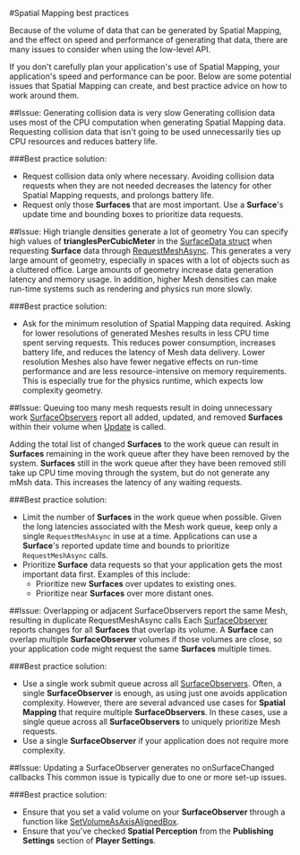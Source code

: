 #Spatial Mapping best practices

Because of the volume of data that can be generated by Spatial Mapping, and the effect on speed and performance of generating that data, there are many issues to consider when using the low-level API. 

If you don't carefully plan your application's use of Spatial Mapping, your application's speed and performance can be poor. Below are some potential issues that Spatial Mapping can create, and best practice advice on how to work around them.

##Issue: Generating collision data is very slow
Generating collision data uses most of the CPU computation when generating Spatial Mapping data. Requesting collision data that isn't going to be used unnecessarily ties up CPU resources and reduces battery life.

###Best practice solution: 
* Request collision data only where necessary. Avoiding collision data requests when they are not needed decreases the latency for other Spatial Mapping requests, and prolongs battery life.
* Request only those __Surfaces__ that are most important. Use a __Surface__'s update time and bounding boxes to prioritize data requests.

##Issue: High triangle densities generate a lot of geometry
You can specify high values of __trianglesPerCubicMeter__ in the [SurfaceData struct](ScriptRef:VR.WSA.SurfaceData.html) when requesting __Surface__ data through [RequestMeshAsync](ScriptRef:VR.WSA.SurfaceObserver.RequestMeshAsync). This generates a very large amount of geometry, especially in spaces with a lot of objects such as a cluttered office. Large amounts of geometry increase data generation latency and memory usage. In addition, higher Mesh densities can make run-time systems such as rendering and physics run more slowly.

###Best practice solution: 
* Ask for the minimum resolution of Spatial Mapping data required. Asking for lower resolutions of generated Meshes results in less CPU time spent serving requests. This reduces power consumption, increases battery life, and reduces the latency of Mesh data delivery. Lower resolution Meshes also have fewer negative effects on run-time performance and are less resource-intensive on memory requirements. This is especially true for the physics runtime, which expects low complexity geometry.

##Issue: Queuing too many mesh requests result in doing unnecessary work
[SurfaceObservers](ScriptRef:VR.WSA.SurfaceObserver.html) report all added, updated, and removed __Surfaces__ within their volume when [Update](ScriptRef:VR.WSA.SurfaceObserver.Update.html) is called.  

Adding the total list of changed __Surfaces__ to the work queue can result in __Surfaces__ remaining in the work queue after they have been removed by the system. __Surfaces__ still in the work queue after they have been removed still take up CPU time moving through the system, but do not generate any mMsh data. This increases the latency of any waiting requests.

###Best practice solution: 
* Limit the number of __Surfaces__ in the work queue when possible. Given the long latencies associated with the Mesh work queue, keep only a single `RequestMeshAsync` in use at a time. Applications can use a __Surface__'s reported update time and bounds to prioritize `RequestMeshAsync` calls. 
* Prioritize __Surface__ data requests so that your application gets the most important data first.  Examples of this include:
    * Prioritize new __Surfaces__ over updates to existing ones.
    * Prioritize near __Surfaces__ over more distant ones.

##Issue: Overlapping or adjacent SurfaceObservers report the same Mesh, resulting in duplicate RequestMeshAsync calls
Each [SurfaceObserver](ScriptRef:VR.WSA.SurfaceObserver.html) reports changes for all __Surfaces__ that overlap its volume. A __Surface__ can overlap multiple __SurfaceObserver__ volumes if those volumes are close, so your application code might request the same __Surfaces__ multiple times.

###Best practice solution: 
* Use a single work submit queue across all [SurfaceObservers](ScriptRef:VR.WSA.SurfaceObserver.html).
Often, a single __SurfaceObserver__ is enough, as using just one avoids application complexity.
However, there are several advanced use cases for __Spatial Mapping__ that require multiple __SurfaceObservers__. In these cases, use a single queue across all __SurfaceObservers__ to uniquely prioritize Mesh requests.
* Use a single __SurfaceObserver__ if your application does not require more complexity.

##Issue: Updating a SurfaceObserver generates no onSurfaceChanged callbacks
This common issue is typically due to one or more set-up issues.

###Best practice solution:
* Ensure that you set a valid volume on your __SurfaceObserver__ through a function like [SetVolumeAsAxisAlignedBox](ScriptRef:VR.WSA.SurfaceObserver.SetVolumeAsAxisAlignedBox.html).
* Ensure that you've checked __Spatial Perception__ from the __Publishing Settings__ section of __Player Settings__.